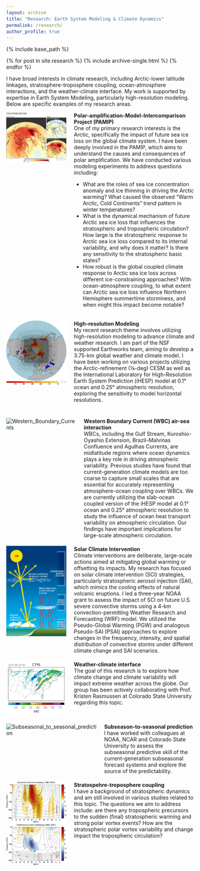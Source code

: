 ```yaml
---
layout: archive
title: "Research: Earth System Modeling & Climate Dynamics"
permalink: /research/
author_profile: true
---
```


{% include base_path %}


{% for post in site.research %}
  {% include archive-single.html %}
{% endfor %}

I have broad interests in climate research, including Arctic-lower latitude linkages, stratosphere-troposphere coupling, ocean-atmosphere interactions, and the weather-climate interface. My work is supported by expertise in Earth System Modeling, particularly high-resolution modeling. Below are specific examples of my research areas.

<div style="display: flex; align-items: flex-start; margin-bottom: 20px;">
  <!-- Left: Figure -->
  <div style="flex: 1; padding-right: 20px;">
      <img src="01_PAMIP.jpg" alt="PAMIP" style="max-width: 100%; height: auto;">
  </div>
  <!-- Right: Text -->
  <div style="flex: 2;">
    <strong>Polar-amplification-Model-Intercomparison Project (PAMIP)</strong><br>
    One of my primary research interests is the Arctic, specifically the impact of future sea ice loss on the global climate system. I have been deeply involved in the PAMIP, which aims to understand the causes and consequences of polar amplification. We have conducted various modeling experiments to address questions including:
    <ul>
      <li>What are the roles of sea ice concentration anomaly and ice thinning in driving the Arctic warming? What caused the observed “Warm Arctic, Cold Continents” trend pattern in winter temperatures? </li>
      <li>What is the dynamical mechanism of future Arctic sea ice loss that influences the stratospheric and tropospheric circulation? How large is the stratospheric response to Arctic sea ice loss compared to its internal variability, and why does it matter? Is there any sensitivity to the stratospheric basic states?</li>
      <li>How robust is the global coupled climate response to Arctic sea ice loss across different ice-constraining approaches? With ocean-atmosphere coupling, to what extent can Arctic sea ice loss influence Northern Hemisphere summertime storminess, and when might this impact become notable?</li>
    </ul>
  </div>
</div>

<div style="display: flex; align-items: flex-start; margin-bottom: 40px;">
  <!-- Left: Figure -->
  <div style="flex: 1; padding-right: 20px;">
      <img src="02_ARCTICx8.jpg" alt="ARCTIC_refinement_CESM" style="max-width: 100%; height: auto;">
  </div>
  <!-- Right: Text -->
  <div style="flex: 2;">
    <strong>High-resolution Modeling</strong><br>
    My recent research theme involves utilizing high-resolution modeling to advance climate and weather research. I am part of the NSF supported Earthworks team, aiming to develop a 3.75-km global weather and climate model. I have been working on various projects utilizing the Arctic-refinement (⅛-deg) CESM as well as the International Laboratory for High-Resolution Earth System Prediction (iHESP) model at 0.1° ocean and 0.25° atmospheric resolution, exploring the sensitivity to model horizontal resolutions.
  </div>
</div>



<div style="display: flex; align-items: flex-start; margin-top: 20px; margin-bottom: 20px;">
  <!-- Left: Figure -->
  <div style="flex: 1; padding-right: 20px;">
      <img src="03_WBC.png" alt="Western_Boundary_Currents" style="max-width: 100%; height: auto;">
  </div>
  <!-- Right: Text -->
  <div style="flex: 2;">
    <strong>Western Boundary Current (WBC) air-sea interaction</strong><br>
    WBCs, including the Gulf Stream, Kuroshio-Oyashio Extension, Brazil-Malvinas Confluence and Agulhas Currents, are midlatitude regions where ocean dynamics plays a key role in driving atmospheric variability. Previous studies have found that current-generation climate models are too coarse to capture small scales that are essential for accurately representing atmosphere-ocean coupling over WBCs. We are currently utilizing the slab-ocean coupled version of the iHESP model at 0.1° ocean and 0.25° atmospheric resolution to study the influence of ocean heat transport variability on atmospheric circulation. Our findings have important implications for large-scale atmospheric circulation. 
  </div>
</div>


<div style="display: flex; align-items: flex-start; margin-bottom: 20px;">
  <!-- Left: Figure -->
  <div style="flex: 1; padding-right: 20px;">
      <img src="04_SAI.jpg" alt="Stratospheric_Aerosol_Injection" style="max-width: 100%; height: auto;">
  </div>
  <!-- Right: Text -->
  <div style="flex: 2;">
    <strong>Solar Climate Intervention</strong><br>
    Climate interventions are deliberate, large-scale actions aimed at mitigating global warming or offsetting its impacts. My research has focused on solar climate intervention (SCI) strategies, particularly stratospheric aerosol injection (SAI), which mimics the cooling effects of natural volcanic eruptions. I led a three-year NOAA grant to assess the impact of SCI on future U.S. severe convective storms using a 4-km convection-permitting Weather Research and Forecasting (WRF) model. We utilized the Pseudo-Global Warming (PGW) and analogous Pseudo-SAI (PSAI) approaches to explore changes in the frequency, intensity, and spatial distribution of convective storms under different climate change and SAI scenarios.
  </div>
</div>


<div style="display: flex; align-items: flex-start; margin-bottom: 20px;">
  <!-- Left: Figure -->
  <div style="flex: 1; padding-right: 20px;">
      <img src="05_WRF.jpg" alt="2011_tornado_outbreak" style="max-width: 100%; height: auto;">
  </div>
  <!-- Right: Text -->
  <div style="flex: 2;">
    <strong>Weather-climate interface</strong><br>
    The goal of this research is to explore how climate change and climate variability will impact extreme weather across the globe. Our group has been actively collaborating with Prof. Kristen Rasmussen at Colorado State University regarding this topic. 
  </div>
</div>


<div style="display: flex; align-items: flex-start; margin-bottom: 20px;">
  <!-- Left: Figure -->
  <div style="flex: 1; padding-right: 20px;">
      <img src="06_S2S.gif" alt="Subseasonal_to_seasonal_prediction" style="max-width: 100%; height: auto;">
  </div>
  <!-- Right: Text -->
  <div style="flex: 2;">
    <strong>Subseason-to-seasonal prediction</strong><br>
    I have worked with colleagues at NOAA, NCAR and Colorado State University to assess the subseasonal predictive skill of the current-generation subseasonal forecast systems and explore the source of the predictability. 
  </div>
</div>


<div style="display: flex; align-items: flex-start; margin-bottom: 20px;">
  <!-- Left: Figure -->
  <div style="flex: 1; padding-right: 20px;">
      <img src="07_STC.jpg" alt="stratosphere_troposphere_coupling" style="max-width: 100%; height: auto;">
  </div>
  <!-- Right: Text -->
  <div style="flex: 2;">
    <strong>Stratospehre-troposphere coupling</strong><br>
    I have a background of stratospheric dynamics and  am still involved in various studies related to this topic. The questions we aim to address include: are there any tropospheric precursors to the sudden (final) stratospheric warming and strong polar vortex events? How are the stratospheric polar vortex variability and change impact the tropospheric circulation? 
  </div>
</div>
